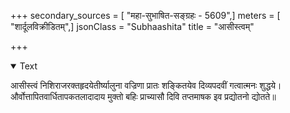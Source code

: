 +++
secondary_sources = [ "महा-सुभाषित-सङ्ग्रहः - 5609",]
meters = [ "शार्दूलविक्रीडितम्",]
jsonClass = "Subhaashita"
title = "आसीस्त्वम्"

+++

<details open><summary>Text</summary>

आसीस्त्वं निशिराजरक्तहृदयेतीर्ष्यालुना वज्रिणा प्रातः शङ्कितयेव दिव्यपदवीं गत्वात्मनः शुद्धये।  
और्वोत्तापितवार्धितापकतलादादाय मुक्तो बहिः प्राच्यासौ दिवि तप्तमाषक इव प्रद्योतनो द्योतते॥
</details>
